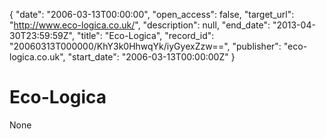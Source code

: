 {
  "date": "2006-03-13T00:00:00", 
  "open_access": false, 
  "target_url": "http://www.eco-logica.co.uk/", 
  "description": null, 
  "end_date": "2013-04-30T23:59:59Z", 
  "title": "Eco-Logica", 
  "record_id": "20060313T000000/KhY3k0HhwqYk/iyGyexZzw==", 
  "publisher": "eco-logica.co.uk", 
  "start_date": "2006-03-13T00:00:00Z"
}

# Eco-Logica

None